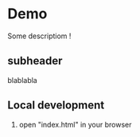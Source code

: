 # Demo

Some descriptiom !

## subheader
 
 blablabla

## Local development 

1. open "index.html" in your browser